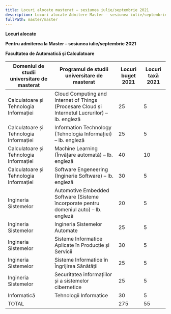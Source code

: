 ```yaml
---
title: Locuri alocate masterat – sesiunea iulie/septembrie 2021
description: Locuri alocate Admitere Master – sesiunea iulie/septembrie 2021
fullPath: master/master
---
```

**Locuri alocate**

**Pentru admiterea la Master – sesiunea iulie/septembrie 2021**

**Facultatea de Automatică și Calculatoare**

| Domeniul de studii universitare de masterat | Programul de studii universitare de masterat                                                    | Locuri buget 2021 | Locuri taxă 2021 |
| ------------------------------------------- | ----------------------------------------------------------------------------------------------- | ----------------- | ---------------- |
| Calculatoare și Tehnologia Informației      | Cloud Computing and Internet of Things (Procesare Cloud și Internetul Lucrurilor) – lb. engleză | 25                | 5                |
| Calculatoare și Tehnologia Informației      | Information Technology (Tehnologia Informației) – lb. engleză                                   | 25                | 5                |
| Calculatoare și Tehnologia Informației      | Machine Learning (Învățare automată) – lb. engleză                                              | 40                | 10               |
| Calculatoare și Tehnologia Informației      | Software Engeneering (Inginerie Software) – lb. engleză                                         | 30                | 5                |
| Ingineria Sistemelor                        | Automotive Embedded Software (Sisteme încorporate pentru domeniul auto) – lb. engleză           | 20                | 5                |
| Ingineria Sistemelor                        | Ingineria Sistemelor Automate                                                                   | 25                | 5                |
| Ingineria Sistemelor                        | Sisteme Informatice Aplicate în Producție și Servicii                                           | 30                | 5                |
| Ingineria Sistemelor                        | Sisteme Informatice în Îngrijirea Sănătății                                                     | 25                | 5                |
| Ingineria Sistemelor                        | Securitatea informațiilor și a sistemelor cibernetice                                           | 25                | 5                |
| Informatică                                 | Tehnologii Informatice                                                                          | 30                | 5                |
| TOTAL                                       |                                                                                                 | 275               | 55               |